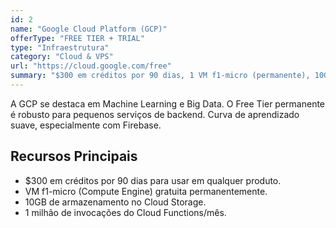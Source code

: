 ```yaml
---
id: 2
name: "Google Cloud Platform (GCP)"
offerType: "FREE TIER + TRIAL"
type: "Infraestrutura"
category: "Cloud & VPS"
url: "https://cloud.google.com/free"
summary: "$300 em créditos por 90 dias, 1 VM f1-micro (permanente), 10GB de armazenamento, 1 milhão de invocações Cloud Functions."
---
```


A GCP se destaca em Machine Learning e Big Data. O Free Tier permanente é robusto para pequenos serviços de backend. Curva de aprendizado suave, especialmente com Firebase.

## Recursos Principais

- $300 em créditos por 90 dias para usar em qualquer produto.
- VM f1-micro (Compute Engine) gratuita permanentemente.
- 10GB de armazenamento no Cloud Storage.
- 1 milhão de invocações do Cloud Functions/mês.
